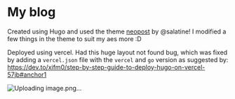 # My blog

Created using Hugo and used the theme [neopost](https://github.com/salatine/neopost) by @salatine! I modified a few things in the theme to suit my aes more :D

Deployed using vercel. Had this huge layout not found bug, which was fixed by adding a `vercel.json` file with the `vercel` and `go` version as suggested by: https://dev.to/xifm0/step-by-step-guide-to-deploy-hugo-on-vercel-57jb#anchor1

![Uploading image.png…]()
